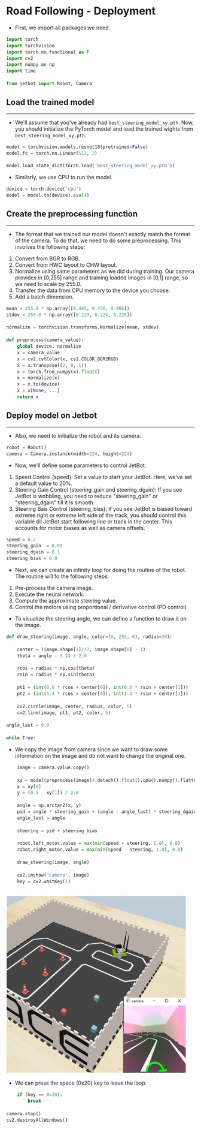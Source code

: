 # **Road Following - Deployment**

* First, we import all packages we need.
                                    
```python
import torch
import torchvision
import torch.nn.functional as F
import cv2
import numpy as np
import time

from jetbot import Robot, Camera
```

## Load the trained model
*** 
* We'll assume that you've already had `best_steering_model_xy.pth`. Now, 
you should initialize the PyTorch model and load the trained wights from 
`best_steering_model_xy.pth`.
                                    
```python
model = torchvision.models.resnet18(pretrained=False)
model.fc = torch.nn.Linear(512, 2)

model.load_state_dict(torch.load('best_steering_model_xy.pth'))

```

* Similarly, we use CPU to run the model.
                                    
```python
device = torch.device('cpu')
model = model.to(device).eval()

```


## Create the preprocessing function
***							
								
* The format that we trained our model doesn't exactly match the format 
of the camera. To do that, we need to do some preprocessing. This involves
the following steps:

1. Convert from BGR to RGB.
2. Convert from HWC layout to CHW layout.
3. Normalize using same parameters as we did during training. Our camera provides in [0,255] range and training loaded images in [0,1] range, so we need to scale by 255.0.
4. Transfer the data from CPU memory to the device you choose.</li>
5. Add a batch dimension.

                       
```python
mean = 255.0 * np.array([0.485, 0.456, 0.406])
stdev = 255.0 * np.array([0.229, 0.224, 0.225])

normalize = torchvision.transforms.Normalize(mean, stdev)

def preprocess(camera_value):
    global device, normalize
    x = camera_value
    x = cv2.cvtColor(x, cv2.COLOR_BGR2RGB)
    x = x.transpose((2, 0, 1))
    x = torch.from_numpy(x).float()
    x = normalize(x)
    x = x.to(device)
    x = x[None, ...]
    return x
```

## Deploy model on Jetbot
***					

* Also, we need to initialize the robot and its camera.
                                    
```python
robot = Robot()
camera = Camera.instance(width=224, height=224)

```

                                    
* Now, we'll define some parameters to control JetBot:

1.  Speed Control (speed): Set a value to start your JetBot. Here,
       we've set a default value to 20%.
2. Steering Gain Control (steering_gain and steering_dgain): If you see 
       JetBot is wobbling, you need to reduce "steering_gain" or "steering_dgain" 
       till it is smooth.
3. Steering Bais Control (steering_bias): If you see JetBot is biased
       toward extreme right or extreme left side of the track, you should
       control this variable till JetBot start following line or track in
       the center. This accounts for motor biases as well as camera offsets.
                                    
```python
speed = 0.2
steering_gain  = 0.09
steering_dgain = 0.1
steering_bias = 0.0

```

* Next, we can create an infinity loop for doing the routine of the robot. The routine will fo the following steps: 

1. Pre-process the camera image.
2. Execute the neural network.
3. Compute the approximate steering value.
4. Control the motors using proportional / derivative control (PD control)

* To visualize the steering angle, we can define a function to draw it on the
image.
                           
```python
def draw_steering(image, angle, color=(0, 255, 0), radius=30):

    center = (image.shape[1]//2, image.shape[0] - 1)
    theta = angle - 3.14 / 2.0

    rcos = radius * np.cos(theta)
    rsin = radius * np.sin(theta)

    pt1 = (int(0.6 * rcos + center[0]), int(0.6 * rsin + center[1]))
    pt2 = (int(1.4 * rcos + center[0]), int(1.4 * rsin + center[1]))

    cv2.circle(image, center, radius, color, 5)
    cv2.line(image, pt1, pt2, color, 5)

angle_last = 0.0

while True:

```

    
* We copy the image from camera since we want to draw some information on the image and do not want to change the original one.

                                    
```python
    image = camera.value.copy()

    xy = model(preprocess(image)).detach().float().cpu().numpy().flatten()
    x = xy[0]
    y = (0.5 - xy[1]) / 2.0

    angle = np.arctan2(x, y)
    pid = angle * steering_gain + (angle - angle_last) * steering_dgain
    angle_last = angle

    steering = pid + steering_bias

    robot.left_motor.value = max(min(speed + steering, 1.0), 0.0)
    robot.right_motor.value = max(min(speed - steering, 1.0), 0.0)

    draw_steering(image, angle)

    cv2.imshow('camera', image)
    key = cv2.waitKey(1)
    
```
<p float="left"><img src="https://raw.githubusercontent.com/clifflin-isaacspace/Guideline/main/Lesson/06.bmp" width="480" title="Feature_map" /></p>

* We can press the space (0x20) key to leave the loop.
                                    
```python
    if (key == 0x20):
        break

camera.stop()
cv2.destroyAllWindows()
```
